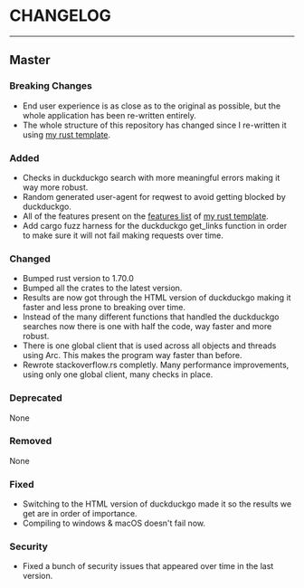 # CHANGELOG

---

## Master

### Breaking Changes

- End user experience is as close as to the original as possible, but the whole
  application has been re-written entirely.
- The whole structure of this repository has changed since I re-written it using
  [my rust template](https://github.com/Obscurely/RustTemplate).

### Added

- Checks in duckduckgo search with more meaningful errors making it way more
  robust.
- Random generated user-agent for reqwest to avoid getting blocked by
  duckduckgo.
- All of the features present on the
  [features list](https://obscurely.github.io/RustTemplate/template/FEATURES.html)
  of [my rust template](https://github.com/Obscurely/RustTemplate).
- Add cargo fuzz harness for the duckduckgo get_links function in order to make
  sure it will not fail making requests over time.

### Changed

- Bumped rust version to 1.70.0
- Bumped all the crates to the latest version.
- Results are now got through the HTML version of duckduckgo making it faster
  and less prone to breaking over time.
- Instead of the many different functions that handled the duckduckgo searches
  now there is one with half the code, way faster and more robust.
- There is one global client that is used across all objects and threads using
  Arc. This makes the program way faster than before.
- Rewrote stackoverflow.rs completly. Many performance improvements, using only
  one global client, many checks in place.

### Deprecated

None

### Removed

None

### Fixed

- Switching to the HTML version of duckduckgo made it so the results we get are
  in order of importance.
- Compiling to windows & macOS doesn't fail now.

### Security

- Fixed a bunch of security issues that appeared over time in the last version.
